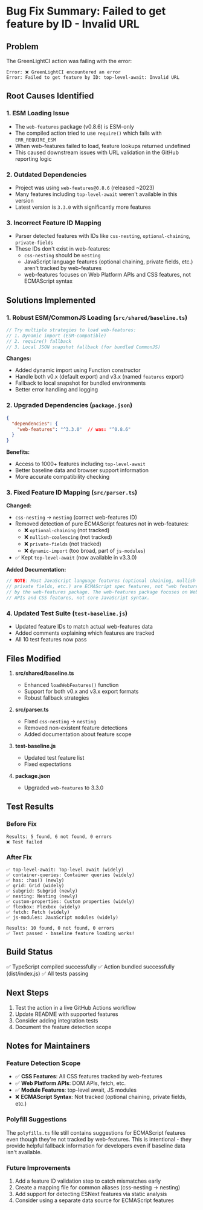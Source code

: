 # Bug Fix Summary: Failed to get feature by ID - Invalid URL

## Problem
The GreenLightCI action was failing with the error:
```
Error: ❌ GreenLightCI encountered an error
Error: Failed to get feature by ID: top-level-await: Invalid URL
```

## Root Causes Identified

### 1. **ESM Loading Issue**
- The `web-features` package (v0.8.6) is ESM-only
- The compiled action tried to use `require()` which fails with `ERR_REQUIRE_ESM`
- When web-features failed to load, feature lookups returned undefined
- This caused downstream issues with URL validation in the GitHub reporting logic

### 2. **Outdated Dependencies**
- Project was using `web-features@0.8.6` (released ~2023)
- Many features including `top-level-await` weren't available in this version
- Latest version is `3.3.0` with significantly more features

### 3. **Incorrect Feature ID Mapping**
- Parser detected features with IDs like `css-nesting`, `optional-chaining`, `private-fields`
- These IDs don't exist in web-features:
  - `css-nesting` should be `nesting`
  - JavaScript language features (optional chaining, private fields, etc.) aren't tracked by web-features
  - web-features focuses on Web Platform APIs and CSS features, not ECMAScript syntax

## Solutions Implemented

### 1. **Robust ESM/CommonJS Loading** (`src/shared/baseline.ts`)
```typescript
// Try multiple strategies to load web-features:
// 1. Dynamic import (ESM-compatible)
// 2. require() fallback
// 3. Local JSON snapshot fallback (for bundled CommonJS)
```

**Changes:**
- Added dynamic import using Function constructor
- Handle both v0.x (default export) and v3.x (named `features` export)
- Fallback to local snapshot for bundled environments
- Better error handling and logging

### 2. **Upgraded Dependencies** (`package.json`)
```json
{
  "dependencies": {
    "web-features": "^3.3.0"  // was: "^0.8.6"
  }
}
```

**Benefits:**
- Access to 1000+ features including `top-level-await`
- Better baseline data and browser support information
- More accurate compatibility checking

### 3. **Fixed Feature ID Mapping** (`src/parser.ts`)

**Changed:**
- `css-nesting` → `nesting` (correct web-features ID)
- Removed detection of pure ECMAScript features not in web-features:
  - ❌ `optional-chaining` (not tracked)
  - ❌ `nullish-coalescing` (not tracked)
  - ❌ `private-fields` (not tracked)
  - ❌ `dynamic-import` (too broad, part of `js-modules`)
- ✅ Kept `top-level-await` (now available in v3.3.0)

**Added Documentation:**
```typescript
// NOTE: Most JavaScript language features (optional chaining, nullish coalescing,
// private fields, etc.) are ECMAScript spec features, not "web features" tracked
// by the web-features package. The web-features package focuses on Web Platform
// APIs and CSS features, not core JavaScript syntax.
```

### 4. **Updated Test Suite** (`test-baseline.js`)
- Updated feature IDs to match actual web-features data
- Added comments explaining which features are tracked
- All 10 test features now pass

## Files Modified

1. **src/shared/baseline.ts**
   - Enhanced `loadWebFeatures()` function
   - Support for both v0.x and v3.x export formats
   - Robust fallback strategies

2. **src/parser.ts**
   - Fixed `css-nesting` → `nesting`
   - Removed non-existent feature detections
   - Added documentation about feature scope

3. **test-baseline.js**
   - Updated test feature list
   - Fixed expectations

4. **package.json**
   - Upgraded `web-features` to 3.3.0

## Test Results

### Before Fix
```
Results: 5 found, 6 not found, 0 errors
❌ Test failed
```

### After Fix
```
✅ top-level-await: Top-level await (widely)
✅ container-queries: Container queries (widely)
✅ has: :has() (newly)
✅ grid: Grid (widely)
✅ subgrid: Subgrid (newly)
✅ nesting: Nesting (newly)
✅ custom-properties: Custom properties (widely)
✅ flexbox: Flexbox (widely)
✅ fetch: Fetch (widely)
✅ js-modules: JavaScript modules (widely)

Results: 10 found, 0 not found, 0 errors
✅ Test passed - baseline feature loading works!
```

## Build Status
✅ TypeScript compiled successfully
✅ Action bundled successfully (dist/index.js)
✅ All tests passing

## Next Steps
1. Test the action in a live GitHub Actions workflow
2. Update README with supported features
3. Consider adding integration tests
4. Document the feature detection scope

## Notes for Maintainers

### Feature Detection Scope
- ✅ **CSS Features**: All CSS features tracked by web-features
- ✅ **Web Platform APIs**: DOM APIs, fetch, etc.
- ✅ **Module Features**: top-level await, JS modules
- ❌ **ECMAScript Syntax**: Not tracked (optional chaining, private fields, etc.)

### Polyfill Suggestions
The `polyfills.ts` file still contains suggestions for ECMAScript features even though they're not tracked by web-features. This is intentional - they provide helpful fallback information for developers even if baseline data isn't available.

### Future Improvements
1. Add a feature ID validation step to catch mismatches early
2. Create a mapping file for common aliases (css-nesting → nesting)
3. Add support for detecting ESNext features via static analysis
4. Consider using a separate data source for ECMAScript features
